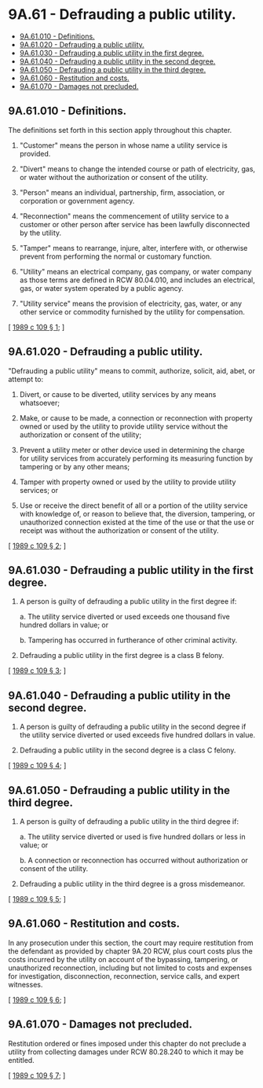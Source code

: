 # 9A.61 - Defrauding a public utility.
* [9A.61.010 - Definitions.](#9a61010---definitions)
* [9A.61.020 - Defrauding a public utility.](#9a61020---defrauding-a-public-utility)
* [9A.61.030 - Defrauding a public utility in the first degree.](#9a61030---defrauding-a-public-utility-in-the-first-degree)
* [9A.61.040 - Defrauding a public utility in the second degree.](#9a61040---defrauding-a-public-utility-in-the-second-degree)
* [9A.61.050 - Defrauding a public utility in the third degree.](#9a61050---defrauding-a-public-utility-in-the-third-degree)
* [9A.61.060 - Restitution and costs.](#9a61060---restitution-and-costs)
* [9A.61.070 - Damages not precluded.](#9a61070---damages-not-precluded)
## 9A.61.010 - Definitions.
The definitions set forth in this section apply throughout this chapter.

1. "Customer" means the person in whose name a utility service is provided.

2. "Divert" means to change the intended course or path of electricity, gas, or water without the authorization or consent of the utility.

3. "Person" means an individual, partnership, firm, association, or corporation or government agency.

4. "Reconnection" means the commencement of utility service to a customer or other person after service has been lawfully disconnected by the utility.

5. "Tamper" means to rearrange, injure, alter, interfere with, or otherwise prevent from performing the normal or customary function.

6. "Utility" means an electrical company, gas company, or water company as those terms are defined in RCW 80.04.010, and includes an electrical, gas, or water system operated by a public agency.

7. "Utility service" means the provision of electricity, gas, water, or any other service or commodity furnished by the utility for compensation.

\[ [1989 c 109 § 1](http://leg.wa.gov/CodeReviser/documents/sessionlaw/1989c109.pdf?cite=1989%20c%20109%20§%201); \]

## 9A.61.020 - Defrauding a public utility.
"Defrauding a public utility" means to commit, authorize, solicit, aid, abet, or attempt to:

1. Divert, or cause to be diverted, utility services by any means whatsoever;

2. Make, or cause to be made, a connection or reconnection with property owned or used by the utility to provide utility service without the authorization or consent of the utility;

3. Prevent a utility meter or other device used in determining the charge for utility services from accurately performing its measuring function by tampering or by any other means;

4. Tamper with property owned or used by the utility to provide utility services; or

5. Use or receive the direct benefit of all or a portion of the utility service with knowledge of, or reason to believe that, the diversion, tampering, or unauthorized connection existed at the time of the use or that the use or receipt was without the authorization or consent of the utility.

\[ [1989 c 109 § 2](http://leg.wa.gov/CodeReviser/documents/sessionlaw/1989c109.pdf?cite=1989%20c%20109%20§%202); \]

## 9A.61.030 - Defrauding a public utility in the first degree.
1. A person is guilty of defrauding a public utility in the first degree if:

    a. The utility service diverted or used exceeds one thousand five hundred dollars in value; or

    b. Tampering has occurred in furtherance of other criminal activity.

2. Defrauding a public utility in the first degree is a class B felony.

\[ [1989 c 109 § 3](http://leg.wa.gov/CodeReviser/documents/sessionlaw/1989c109.pdf?cite=1989%20c%20109%20§%203); \]

## 9A.61.040 - Defrauding a public utility in the second degree.
1. A person is guilty of defrauding a public utility in the second degree if the utility service diverted or used exceeds five hundred dollars in value.

2. Defrauding a public utility in the second degree is a class C felony.

\[ [1989 c 109 § 4](http://leg.wa.gov/CodeReviser/documents/sessionlaw/1989c109.pdf?cite=1989%20c%20109%20§%204); \]

## 9A.61.050 - Defrauding a public utility in the third degree.
1. A person is guilty of defrauding a public utility in the third degree if:

    a. The utility service diverted or used is five hundred dollars or less in value; or

    b. A connection or reconnection has occurred without authorization or consent of the utility.

2. Defrauding a public utility in the third degree is a gross misdemeanor.

\[ [1989 c 109 § 5](http://leg.wa.gov/CodeReviser/documents/sessionlaw/1989c109.pdf?cite=1989%20c%20109%20§%205); \]

## 9A.61.060 - Restitution and costs.
In any prosecution under this section, the court may require restitution from the defendant as provided by chapter 9A.20 RCW, plus court costs plus the costs incurred by the utility on account of the bypassing, tampering, or unauthorized reconnection, including but not limited to costs and expenses for investigation, disconnection, reconnection, service calls, and expert witnesses.

\[ [1989 c 109 § 6](http://leg.wa.gov/CodeReviser/documents/sessionlaw/1989c109.pdf?cite=1989%20c%20109%20§%206); \]

## 9A.61.070 - Damages not precluded.
Restitution ordered or fines imposed under this chapter do not preclude a utility from collecting damages under RCW 80.28.240 to which it may be entitled.

\[ [1989 c 109 § 7](http://leg.wa.gov/CodeReviser/documents/sessionlaw/1989c109.pdf?cite=1989%20c%20109%20§%207); \]

